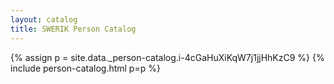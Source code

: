 ```yaml
---
layout: catalog
title: SWERIK Person Catalog
---
```

{% assign p = site.data._person-catalog.i-4cGaHuXiKqW7j1jjHhKzC9 %}
{% include person-catalog.html p=p %}


